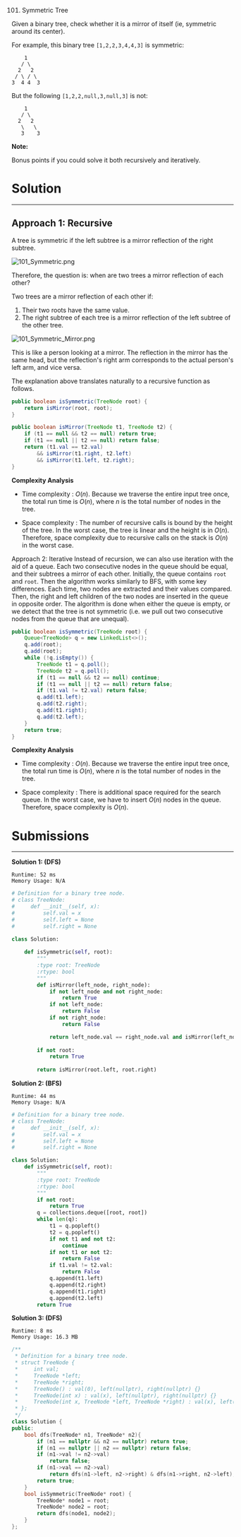 101. Symmetric Tree

Given a binary tree, check whether it is a mirror of itself (ie, symmetric around its center).

For example, this binary tree `[1,2,2,3,4,4,3]` is symmetric:
```
    1
   / \
  2   2
 / \ / \
3  4 4  3
```

But the following `[1,2,2,null,3,null,3]` is not:
```
    1
   / \
  2   2
   \   \
   3    3
```

**Note:**

Bonus points if you could solve it both recursively and iteratively.

# Solution
---
## Approach 1: Recursive
A tree is symmetric if the left subtree is a mirror reflection of the right subtree.

![101_Symmetric.png](img/101_Symmetric.png)

Therefore, the question is: when are two trees a mirror reflection of each other?

Two trees are a mirror reflection of each other if:

1. Their two roots have the same value.
1. The right subtree of each tree is a mirror reflection of the left subtree of the other tree.

![101_Symmetric_Mirror.png](img/101_Symmetric_Mirror.png)

This is like a person looking at a mirror. The reflection in the mirror has the same head, but the reflection's right arm corresponds to the actual person's left arm, and vice versa.

The explanation above translates naturally to a recursive function as follows.

```java
public boolean isSymmetric(TreeNode root) {
    return isMirror(root, root);
}

public boolean isMirror(TreeNode t1, TreeNode t2) {
    if (t1 == null && t2 == null) return true;
    if (t1 == null || t2 == null) return false;
    return (t1.val == t2.val)
        && isMirror(t1.right, t2.left)
        && isMirror(t1.left, t2.right);
}
```

**Complexity Analysis**

* Time complexity : $O(n)$. Because we traverse the entire input tree once, the total run time is $O(n)$, where $n$ is the total number of nodes in the tree.

* Space complexity : The number of recursive calls is bound by the height of the tree. In the worst case, the tree is linear and the height is in $O(n)$. Therefore, space complexity due to recursive calls on the stack is $O(n)$ in the worst case.

Approach 2: Iterative
Instead of recursion, we can also use iteration with the aid of a queue. Each two consecutive nodes in the queue should be equal, and their subtrees a mirror of each other. Initially, the queue contains `root` and `root`. Then the algorithm works similarly to BFS, with some key differences. Each time, two nodes are extracted and their values compared. Then, the right and left children of the two nodes are inserted in the queue in opposite order. The algorithm is done when either the queue is empty, or we detect that the tree is not symmetric (i.e. we pull out two consecutive nodes from the queue that are unequal).

```java
public boolean isSymmetric(TreeNode root) {
    Queue<TreeNode> q = new LinkedList<>();
    q.add(root);
    q.add(root);
    while (!q.isEmpty()) {
        TreeNode t1 = q.poll();
        TreeNode t2 = q.poll();
        if (t1 == null && t2 == null) continue;
        if (t1 == null || t2 == null) return false;
        if (t1.val != t2.val) return false;
        q.add(t1.left);
        q.add(t2.right);
        q.add(t1.right);
        q.add(t2.left);
    }
    return true;
}
```

**Complexity Analysis**

* Time complexity : $O(n)$. Because we traverse the entire input tree once, the total run time is $O(n)$, where $n$ is the total number of nodes in the tree.

* Space complexity : There is additional space required for the search queue. In the worst case, we have to insert $O(n)$ nodes in the queue. Therefore, space complexity is $O(n)$.

# Submissions
---
**Solution 1: (DFS)**
```
Runtime: 52 ms
Memory Usage: N/A
```
```python
# Definition for a binary tree node.
# class TreeNode:
#     def __init__(self, x):
#         self.val = x
#         self.left = None
#         self.right = None

class Solution:
    
    def isSymmetric(self, root):
        """
        :type root: TreeNode
        :rtype: bool
        """
        def isMirror(left_node, right_node):
            if not left_node and not right_node:
                return True
            if not left_node:
                return False
            if not right_node:
                return False

            return left_node.val == right_node.val and isMirror(left_node.left, right_node.right) and isMirror(left_node.right, right_node.left)
        
        if not root:
            return True
        
        return isMirror(root.left, root.right)
```

**Solution 2: (BFS)**
```
Runtime: 44 ms
Memory Usage: N/A
```
```python
# Definition for a binary tree node.
# class TreeNode:
#     def __init__(self, x):
#         self.val = x
#         self.left = None
#         self.right = None

class Solution:
    def isSymmetric(self, root):
        """
        :type root: TreeNode
        :rtype: bool
        """
        if not root:
            return True
        q = collections.deque([root, root])
        while len(q):
            t1 = q.popleft()
            t2 = q.popleft()
            if not t1 and not t2:
                continue
            if not t1 or not t2:
                return False
            if t1.val != t2.val:
                return False
            q.append(t1.left)
            q.append(t2.right)
            q.append(t1.right)
            q.append(t2.left)
        return True
```

**Solution 3: (DFS)**
```
Runtime: 8 ms
Memory Usage: 16.3 MB
```
```c++
/**
 * Definition for a binary tree node.
 * struct TreeNode {
 *     int val;
 *     TreeNode *left;
 *     TreeNode *right;
 *     TreeNode() : val(0), left(nullptr), right(nullptr) {}
 *     TreeNode(int x) : val(x), left(nullptr), right(nullptr) {}
 *     TreeNode(int x, TreeNode *left, TreeNode *right) : val(x), left(left), right(right) {}
 * };
 */
class Solution {
public:
    bool dfs(TreeNode* n1, TreeNode* n2){
        if (n1 == nullptr && n2 == nullptr) return true;
        if (n1 == nullptr || n2 == nullptr) return false;
        if (n1->val != n2->val)
            return false;
        if (n1->val == n2->val)
            return dfs(n1->left, n2->right) & dfs(n1->right, n2->left);
        return true;
    }
    bool isSymmetric(TreeNode* root) {
        TreeNode* node1 = root;
        TreeNode* node2 = root;
        return dfs(node1, node2);
    }
};
```